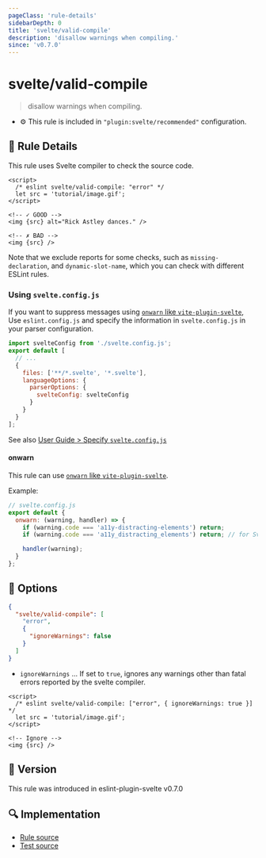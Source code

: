 ```yaml
---
pageClass: 'rule-details'
sidebarDepth: 0
title: 'svelte/valid-compile'
description: 'disallow warnings when compiling.'
since: 'v0.7.0'
---
```


# svelte/valid-compile

> disallow warnings when compiling.

- :gear: This rule is included in `"plugin:svelte/recommended"` configuration.

## :book: Rule Details

This rule uses Svelte compiler to check the source code.

<!--eslint-skip-->

```svelte
<script>
  /* eslint svelte/valid-compile: "error" */
  let src = 'tutorial/image.gif';
</script>

<!-- ✓ GOOD -->
<img {src} alt="Rick Astley dances." />

<!-- ✗ BAD -->
<img {src} />
```

Note that we exclude reports for some checks, such as `missing-declaration`, and `dynamic-slot-name`, which you can check with different ESLint rules.

### Using `svelte.config.js`

If you want to suppress messages using [`onwarn` like `vite-plugin-svelte`](https://github.com/sveltejs/vite-plugin-svelte/blob/main/docs/config.md#onwarn), Use `eslint.config.js` and specify the information in `svelte.config.js` in your parser configuration.

```js
import svelteConfig from './svelte.config.js';
export default [
  // ...
  {
    files: ['**/*.svelte', '*.svelte'],
    languageOptions: {
      parserOptions: {
        svelteConfig: svelteConfig
      }
    }
  }
];
```

See also [User Guide > Specify `svelte.config.js`](../user-guide.md#specify-svelte-config-js)

#### onwarn

This rule can use [`onwarn` like `vite-plugin-svelte`](https://github.com/sveltejs/vite-plugin-svelte/blob/main/docs/config.md#onwarn).

Example:

```js
// svelte.config.js
export default {
  onwarn: (warning, handler) => {
    if (warning.code === 'a11y-distracting-elements') return;
    if (warning.code === 'a11y_distracting_elements') return; // for Svelte v5

    handler(warning);
  }
};
```

## :wrench: Options

```json
{
  "svelte/valid-compile": [
    "error",
    {
      "ignoreWarnings": false
    }
  ]
}
```

- `ignoreWarnings` ... If set to `true`, ignores any warnings other than fatal errors reported by the svelte compiler.

<!--eslint-skip-->

```svelte
<script>
  /* eslint svelte/valid-compile: ["error", { ignoreWarnings: true }] */
  let src = 'tutorial/image.gif';
</script>

<!-- Ignore -->
<img {src} />
```

## :rocket: Version

This rule was introduced in eslint-plugin-svelte v0.7.0

## :mag: Implementation

- [Rule source](https://github.com/sveltejs/eslint-plugin-svelte/blob/main/packages/eslint-plugin-svelte/src/rules/valid-compile.ts)
- [Test source](https://github.com/sveltejs/eslint-plugin-svelte/blob/main/packages/eslint-plugin-svelte/tests/src/rules/valid-compile.ts)
